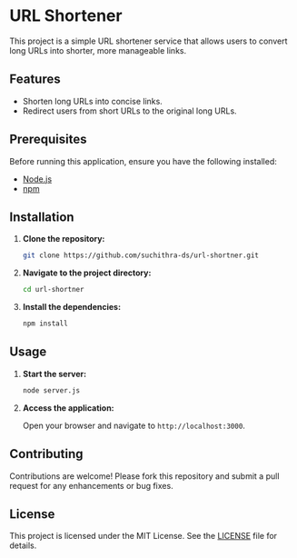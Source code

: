 # URL Shortener

This project is a simple URL shortener service that allows users to convert long URLs into shorter, more manageable links.

## Features

- Shorten long URLs into concise links.
- Redirect users from short URLs to the original long URLs.

## Prerequisites

Before running this application, ensure you have the following installed:

- [Node.js](https://nodejs.org/)
- [npm](https://www.npmjs.com/)

## Installation

1. **Clone the repository:**

   ```bash
   git clone https://github.com/suchithra-ds/url-shortner.git
   ```

2. **Navigate to the project directory:**

   ```bash
   cd url-shortner
   ```

3. **Install the dependencies:**

   ```bash
   npm install
   ```

## Usage

1. **Start the server:**

   ```bash
   node server.js
   ```

2. **Access the application:**

   Open your browser and navigate to `http://localhost:3000`.

## Contributing

Contributions are welcome! Please fork this repository and submit a pull request for any enhancements or bug fixes.

## License

This project is licensed under the MIT License. See the [LICENSE](LICENSE) file for details. 
